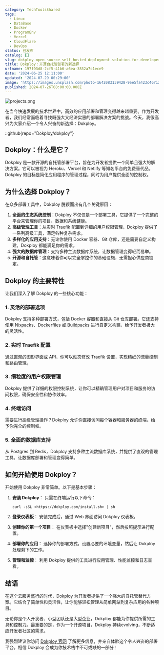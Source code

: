 ```yaml
---
category: TechToolsShared
tags:
  - Linux
  - DataBase
  - Docker
  - ProgramEnv
  - Vercel
  - CloudFlare
  - DevOps
status: 已发布
catalog: []
slug: dokploy-open-source-self-hosted-deployment-solution-for-developers
title: Dokploy：开源自托管部署的新选择
urlname: 197f93d8-2cf5-41b6-a6ea-3832a7c1ece9
date: '2024-06-25 12:11:00'
updated: '2024-07-29 00:29:00'
image: 'https://images.unsplash.com/photo-1642083139428-9ee5fa423c46?ixlib=rb-4.0.3&q=85&fm=jpg&crop=entropy&cs=srgb'
published: 2024-07-26T08:00:00.000Z
---
```


![projects.png](https://prod-files-secure.s3.us-west-2.amazonaws.com/5d24fe63-e567-4804-86f9-9fdc62e13082/adfdc1fe-2109-46ac-9ad4-f50e8631f20c/projects.png?X-Amz-Algorithm=AWS4-HMAC-SHA256&X-Amz-Content-Sha256=UNSIGNED-PAYLOAD&X-Amz-Credential=ASIAZI2LB46665T5DN3F%2F20250418%2Fus-west-2%2Fs3%2Faws4_request&X-Amz-Date=20250418T213400Z&X-Amz-Expires=3600&X-Amz-Security-Token=IQoJb3JpZ2luX2VjEPX%2F%2F%2F%2F%2F%2F%2F%2F%2F%2FwEaCXVzLXdlc3QtMiJGMEQCIGiimUOKTARrfDMjGkeKo2%2FwndqMEG2cHZqGPC1famdSAiBbeSRp2UBjZ61z9Gh3356HmP126N8uc7h2mRSsNggxsSr%2FAwh%2BEAAaDDYzNzQyMzE4MzgwNSIM3IOB%2F9egilsvfKfVKtwDp%2BO3BiQKGUmPpY72sM2hU02lPGPs8EoufYCypWV%2B1Iplv9Tbrd0T%2F9%2B%2BaGIG4u3i3uR%2BJx8TB8wMjgnxb%2FC9apDjfLliJ80rYBh9HnHCaWmSh3zQOn9yv9oQ0IjHJzhu3uhGmKm0qcN0d0A%2FrllJEMsXf1SWDB9Cggb4nYlNbvknVviTi3WHtonR%2BliYpnWWdxgkDMP1sWAYpdrUz6asaFPRpgzL9qtBykrf0l6jBijC2s69S5G3wZtaaM7bMg%2FQf2VRN68pe8q%2BjD%2BZQjhwiQ5daNeHkskItMKrF%2Fr6HqSGz1OS28P8bMHlCUofOGZcr1FFqlJ173uYsWNpYrXWOwixeP9%2BA1gh5%2Bimbr7Gw%2F6rIlycRlWj9DyBwjY%2FzsGPHU50SIyQuQeCAZX2DZkO8Xj4E5x8FpVZWThFAdjsvfi6EVzjb9UPUthGfxRGlnJo5Dz57Sd6Yl6gF4ZrSAoO9k2c46aK4dB2gfJ4RWKX2ptowOrXvhxQDCaOztR8ohHAWjzunZfRVeUh58lt%2Bly8I2ubSW1wc4Y3I150%2F9PucsI%2F8qpNCBbj7y1zRHBr4jf4EooXj2Zg74swW98puL5aKlcIMi8KsoRR4Fm1IpytVPQIxcm0Tk6Gls1VYgQw8vyKwAY6pgH3glb3w8pT%2BVvQ3bM3lAAPYPDxaEhXEny%2BicVLhqF3a5pxtjMNfKyq7ZYyTyC3bFOVWEze8tD%2BHU9G24g9gAUG2GbLlNrpvabT3jvaDj5A3MHgr0CkN27a5YDNK1JR9w3K5tJT6sGF1KawDAncLZSrao2gSNKPbhCf3VomP03Nb8Po9kDOzsC9HbSYQ7vx0rdAQAX9iRtnoRTKMJL7rRWS8K2THMGI&X-Amz-Signature=471cb39ac01402f0fb50e2e87e54c02c33e2c2e80ce6f6a318cc7fee3b063674&X-Amz-SignedHeaders=host&x-id=GetObject)


在当今快速发展的技术世界中，高效的应用部署和管理变得越来越重要。作为开发者，我们经常面临着寻找既强大又经济实惠的部署解决方案的挑战。今天，我很高兴为大家介绍一个令人兴奋的新选择：Dokploy。


::github{repo="Dokploy/dokploy"}


## Dokploy：什么是它？


Dokploy 是一款开源的自托管部署平台，旨在为开发者提供一个简单且强大的解决方案。它可以被视为 Heroku、Vercel 和 Netlify 等知名平台的免费替代品。Dokploy 的目标是简化应用程序的管理过程，同时为用户提供全面的控制权。


## 为什么选择 Dokploy？


在众多部署工具中，Dokploy 脱颖而出有几个关键原因：

1. **全面的生态系统控制**：Dokploy 不仅仅是一个部署工具，它提供了一个完整的平台来管理你的项目、数据和系统健康。
2. **高级管理工具**：从实时 Traefik 配置到详细的用户权限管理，Dokploy 提供了一系列高级工具，满足各种复杂需求。
3. **多样化的应用支持**：无论你使用 Docker 容器、Git 仓库，还是需要自定义构建，Dokploy 都能满足你的需求。
4. **强大的数据库管理**：支持多种主流数据库系统，让数据管理变得轻而易举。
5. **开源和自托管**：这意味着你可以完全掌控你的基础设施，无需担心供应商锁定。

## Dokploy 的主要特性


让我们深入了解 Dokploy 的一些核心功能：


### 1. 灵活的部署选项


Dokploy 支持多种部署方式，包括 Docker 容器和直接从 Git 仓库部署。它还支持使用 Nixpacks、Dockerfiles 或 Buildpacks 进行自定义构建，给予开发者极大的灵活性。


### 2. 实时 Traefik 配置


通过直观的图形界面或 API，你可以动态修改 Traefik 设置，实现精细的流量控制和路由管理。


### 3. 细粒度的用户权限管理


Dokploy 提供了详细的权限控制系统，让你可以精确管理用户对项目和服务的访问权限，确保安全性和协作效率。


### 4. 终端访问


需要进行高级管理操作？Dokploy 允许你直接访问每个容器和服务器的终端，给予你完全的控制权。


### 5. 全面的数据库支持


从 Postgres 到 Redis，Dokploy 支持多种主流数据库系统，并提供了直观的管理工具，让数据库部署和管理变得简单。


## 如何开始使用 Dokploy？


开始使用 Dokploy 非常简单。以下是基本步骤：

1. **安装 Dokploy**：
只需在终端运行以下命令：

    ```plain text
    curl -sSL <https://dokploy.com/install.sh> | sh
    ```

2. **登录仪表板**：
安装完成后，通过 Web 界面访问 Dokploy 仪表板。
3. **创建你的第一个项目**：
在仪表板中选择"创建新项目"，然后按照提示进行配置。
4. **部署你的应用**：
选择你的部署方式，设置必要的环境变量，然后让 Dokploy 处理剩下的工作。
5. **管理和监控**：
利用 Dokploy 提供的工具进行应用管理、性能监控和日志查看。

## 结语


在这个云服务盛行的时代，Dokploy 为开发者提供了一个强大的自托管替代方案。它结合了简单性和灵活性，让你能够轻松管理从简单网站到复杂应用的各种项目。


无论你是个人开发者、小型团队还是大型企业，Dokploy 都能为你提供所需的工具和控制力。最重要的是，作为一个开源项目，Dokploy 持续evolving，不断适应开发者社区的需求。


我强烈建议你访问 [Dokploy 官网](https://dokploy.com/) 了解更多信息，并亲自体验这个令人兴奋的部署平台。相信 Dokploy 会成为你技术栈中不可或缺的一部分！

